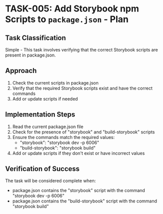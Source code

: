 # TASK-005: Add Storybook npm Scripts to `package.json` - Plan

## Task Classification

Simple - This task involves verifying that the correct Storybook scripts are present in package.json.

## Approach

1. Check the current scripts in package.json
2. Verify that the required Storybook scripts exist and have the correct commands
3. Add or update scripts if needed

## Implementation Steps

1. Read the current package.json file
2. Check for the presence of "storybook" and "build-storybook" scripts
3. Ensure the commands match the required values:
   - "storybook": "storybook dev -p 6006"
   - "build-storybook": "storybook build"
4. Add or update scripts if they don't exist or have incorrect values

## Verification of Success

The task will be considered complete when:

- package.json contains the "storybook" script with the command "storybook dev -p 6006"
- package.json contains the "build-storybook" script with the command "storybook build"
